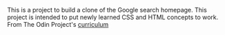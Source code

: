 This is a project to build a clone of the Google search homepage. This project is intended to put newly learned CSS and HTML concepts to work. From The Odin Project's [curriculum](http://www.theodinproject.com/courses/web-development-101/lessons/html-css)